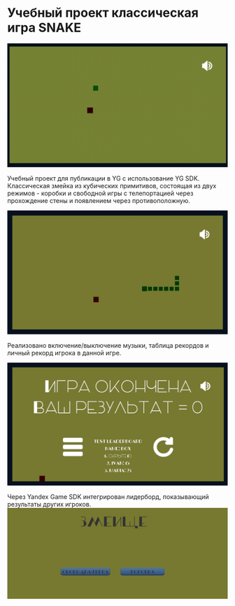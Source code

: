 # Учебный проект классическая игра SNAKE

![первая сцена](/README_Additional_materials/promoGit.gif)

Учебный проект для публикации в YG с использование YG SDK. Классическая змейка из кубических примитивов, состоящая из двух режимов - коробки и свободной игры с телепортацией через прохождение стены и появлением через противоположную.

![первая сцена](/README_Additional_materials/box.jpg)

Реализовано включение/выключение музыки, таблица рекордов и личный рекорд игрока в данной игре.


![первая сцена](/README_Additional_materials/gameOver.jpg)

Через Yandex Game SDK интегрирован лидерборд, показывающий результаты других игроков.
![первая сцена](/README_Additional_materials/menu.jpg)